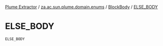 [Plume Extractor](../../index.md) / [za.ac.sun.plume.domain.enums](../index.md) / [BlockBody](index.md) / [ELSE_BODY](./-e-l-s-e_-b-o-d-y.md)

# ELSE_BODY

`ELSE_BODY`